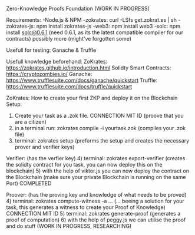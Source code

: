 Zero-Knowledge Proofs Foundation (WORK IN PROGRESS)

Requirements:
-Node.js & NPM
-zokrates:  curl -LSfs get.zokrat.es | sh
-zokrates-js:	npm install zokrates-js
-web3: npm install web3
-solc: npm install solc@0.6.1 (need 0.6.1, as its the latest compatible compiler for our contracts)
possibly more (might've forgotten some)

Usefull for testing: 
Ganache & Truffle

Usefull knowledge beforehand: 
ZoKrates: https://zokrates.github.io/introduction.html
Solidty Smart Contracts: https://cryptozombies.io/
Ganache: https://www.trufflesuite.com/docs/ganache/quickstart
Truffle: https://www.trufflesuite.com/docs/truffle/quickstart


ZoKrates: How to create your first ZKP and deploy it on the Blockchain
Setup:
1) Create your task as a .zok file.                CONNECTION MIT ID (proove that you are a citizen)
2) in a terminal run: zokrates compile -i yourtask.zok (compiles your .zok file)
3) terminal: zokrates setup (preforms the setup and creates the necessary prover and verifier keys)

Verifier: (has the verfier key)
4) terminal: zokrates export-verifier (creates the solidty contract for you task, you can now deploy this on the blockchain)
5) with the help of viktor.js you can now deploy the contract on the Blockchain (make sure your private Blockchain is running on the same Port) COMPLETED


Proover: (has the proving key and knowledge of what needs to be proved)
4) terminal: zokrates compute-witness -a ...   (... beeing a solution for your task, this generates a witness to create your Proof of Knowledge) CONNECTION MIT ID
5) terminal: zokrates generate-proof (generates a proof of computation)
6) with the help of peggy.js we can utilise the proof and do stuff (WORK IN PROGRESS, RESEARCHING)

